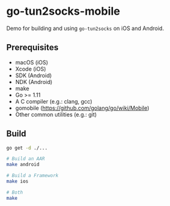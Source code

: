 # go-tun2socks-mobile

Demo for building and using `go-tun2socks` on iOS and Android.

## Prerequisites

- macOS (iOS)
- Xcode (iOS)
- SDK (Android)
- NDK (Android)
- make
- Go >= 1.11
- A C compiler (e.g.: clang, gcc)
- gomobile (https://github.com/golang/go/wiki/Mobile)
- Other common utilities (e.g.: git)

## Build
```bash
go get -d ./...

# Build an AAR
make android

# Build a Framework
make ios

# Both
make
```
